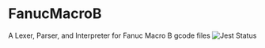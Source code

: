 # FanucMacroB
A Lexer, Parser, and Interpreter for Fanuc Macro B gcode files
![Jest Status](https://github.com/kevinkhill/fanuc-macro-b/actions/workflows/main.yml/badge.svg)